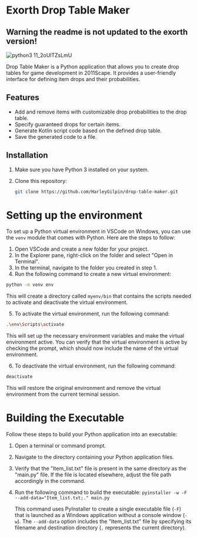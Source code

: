 # Exorth Drop Table Maker

## Warning the readme is not updated to the exorth version!

![python3 11_2oUlTZsLmU](https://github.com/2011Scape/drop-table-maker/assets/75695035/71f08fad-f99e-4d1c-a682-86cf3a4ef39f)

Drop Table Maker is a Python application that allows you to create drop tables for game development in 2011Scape. It provides a user-friendly interface for defining item drops and their probabilities.

## Features

- Add and remove items with customizable drop probabilities to the drop table.
- Specify guaranteed drops for certain items.
- Generate Kotlin script code based on the defined drop table.
- Save the generated code to a file.

## Installation

1. Make sure you have Python 3 installed on your system.
2. Clone this repository:

   ```bash
   git clone https://github.com/HarleyGilpin/drop-table-maker.git
   ```

# Setting up the environment

To set up a Python virtual environment in VSCode on Windows, you can use the `venv` module that comes with Python. Here are the steps to follow:

1. Open VSCode and create a new folder for your project.
2. In the Explorer pane, right-click on the folder and select "Open in Terminal".
3. In the terminal, navigate to the folder you created in step 1.
4. Run the following command to create a new virtual environment:

```bash
python -m venv env
```

This will create a directory called `myenv/bin` that contains the scripts needed to activate and deactivate the virtual environment.

5. To activate the virtual environment, run the following command:

```bash
.\env\Scripts\activate
```

This will set up the necessary environment variables and make the virtual environment active. You can verify that the virtual environment is active by checking the prompt, which should now include the name of the virtual environment.

6. To deactivate the virtual environment, run the following command:

```bash
deactivate
```

This will restore the original environment and remove the virtual environment from the current terminal session.


# Building the Executable

Follow these steps to build your Python application into an executable:

1. Open a terminal or command prompt.
2. Navigate to the directory containing your Python application files.
3. Verify that the "Item_list.txt" file is present in the same directory as the "main.py" file. If the file is located elsewhere, adjust the file path accordingly in the command.
1. Run the following command to build the executable: `pyinstaller -w -F --add-data="Item_list.txt;." main.py`

   This command uses PyInstaller to create a single executable file (`-F`) that is launched as a Windows application without a console window (`-w`). The `--add-data` option includes the "Item_list.txt" file by specifying its filename and destination directory (`.` represents the current directory).
